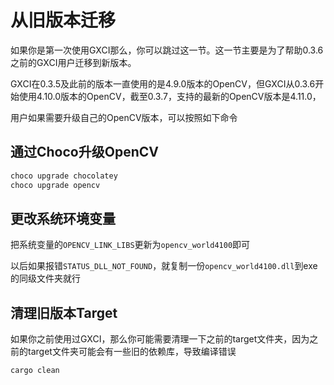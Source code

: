 # 从旧版本迁移

如果你是第一次使用GXCI那么，你可以跳过这一节。这一节主要是为了帮助0.3.6之前的GXCI用户迁移到新版本。

GXCI在0.3.5及此前的版本一直使用的是4.9.0版本的OpenCV，但GXCI从0.3.6开始使用4.10.0版本的OpenCV，截至0.3.7，支持的最新的OpenCV版本是4.11.0，

用户如果需要升级自己的OpenCV版本，可以按照如下命令

## 通过Choco升级OpenCV

```powershell
choco upgrade chocolatey
choco upgrade opencv
```

## 更改系统环境变量

把系统变量的`OPENCV_LINK_LIBS`更新为`opencv_world4100`即可

以后如果报错`STATUS_DLL_NOT_FOUND`，就复制一份`opencv_world4100.dll`到exe的同级文件夹就行

## 清理旧版本Target

如果你之前使用过GXCI，那么你可能需要清理一下之前的target文件夹，因为之前的target文件夹可能会有一些旧的依赖库，导致编译错误

```shell
cargo clean
```
